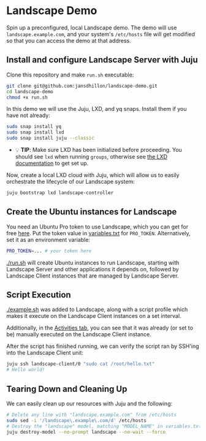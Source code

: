 # Landscape Demo

Spin up a preconfigured, local Landscape demo. The demo will use `landscape.example.com`, and your system's `/etc/hosts` file will get modified so that you can access the demo at that address.

## Install and configure Landscape Server with Juju


Clone this repository and make `run.sh` executable:

```bash
git clone git@github.com:jansdhillon/landscape-demo.git
cd landscape-demo
chmod +x run.sh
```

In this demo we will use the Juju, LXD, and yq snaps. Install
them if you have not already:

```bash
sudo snap install yq
sudo snap install lxd
sudo snap install juju --classic
```

- 💡 **TIP**: Make sure LXD has been initialized before proceeding. You should see `lxd` when running `groups`, otherwise see [the LXD documentation](https://documentation.ubuntu.com/lxd) to get set up.


Now, create a local LXD cloud with Juju, which will allow us to easily orchestrate the lifecycle of our Landscape system:

```bash
juju bootstrap lxd landscape-controller
```

## Create the Ubuntu instances for Landscape

You need an Ubuntu Pro token to use Landscape, which you can get for free [here](https://ubuntu.com/pro/dashboard). Put the token value in [variables.txt](./variables.txt) for `PRO_TOKEN`. Alternatively, set it as an environment variable:

```bash
PRO_TOKEN=... # your token here
```

[./run.sh](run.sh) will create Ubuntu instances to run Landscape, starting with Landscape Server and other applications it depends on, followed by Landscape Client instances that are managed by Landscape Server.

## Script Execution

[./example.sh](example.sh) was added to Landscape, along with a script profile which makes it execute on the Landscape Client instances on a set interval.

Additionally, in the [Activities tab](https://landscape.example.com/new_dashboard/activities), you can see that it was already (or set to be) manually executed on the Landscape Client instance.

After the script has finished running, we can verify the script ran by SSH'ing into the Landscape Client unit:

```bash
juju ssh landscape-client/0 "sudo cat /root/hello.txt"
# Hello world!
```

## Tearing Down and Cleaning Up

We can easily clean up our resources with Juju and the following:

```bash
# Delete any line with "landscape.example.com" from /etc/hosts
sudo sed -i '/landscape\.example\.com/d' /etc/hosts
# Destroy the "landscape" model, matching "MODEL_NAME" in variables.txt
juju destroy-model --no-prompt landscape --no-wait --force
```

